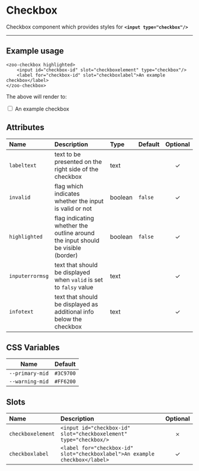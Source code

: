 # Checkbox

Checkbox component which provides styles for **`<input type="checkbox"/>`**

***

## Example usage

	<zoo-checkbox highlighted>
		<input id="checkbox-id" slot="checkboxelement" type="checkbox"/>
		<label for="checkbox-id" slot="checkboxlabel">An example checkbox</label>
	</zoo-checkbox>

The above will render to:

<zoo-checkbox highlighted>
	<input id="checkbox-id" slot="checkboxelement" type="checkbox"/>
	<label htmlFor="checkbox-id" slot="checkboxlabel">An example checkbox</label>
</zoo-checkbox>

## Attributes

| **Name**        | **Description**                                                                 | **Type** | **Default** | **Optional** |
| :-------------- | :------------------------------------------------------------------------------ | :------- | :---------- | :----------: |
| `labeltext`     | text to be presented on the right side of the checkbox                          | text     |             |   &#10003;   |
| `invalid`       | flag which indicates whether the input is valid or not                          | boolean  | `false`     |   &#10003;   |
| `highlighted`   | flag indicating whether the outline around the input should be visible (border) | boolean  | `false`     |   &#10003;   |
| `inputerrormsg` | text that should be displayed when `valid` is set to `falsy` value              | text     |             |   &#10003;   |
| `infotext`      | text that should be displayed as additional info below the checkbox             | text     |             |   &#10003;   |

## CSS Variables

|    **Name**     | **Default** |
| :-------------: | :---------: |
| `--primary-mid` |  `#3C9700`  |
| `--warning-mid` |  `#FF6200`  |

## Slots

| **Name**          | **Description**                                                             | **Optional** |
| :---------------- | :-------------------------------------------------------------------------- | :----------: |
| `checkboxelement` | `<input id="checkbox-id" slot="checkboxelement" type="checkbox/>`           |   &#65794;   |
| `checkboxlabel`   | `<label for="checkbox-id" slot="checkboxlabel">An example checkbox</label>` |   &#10003;   |
